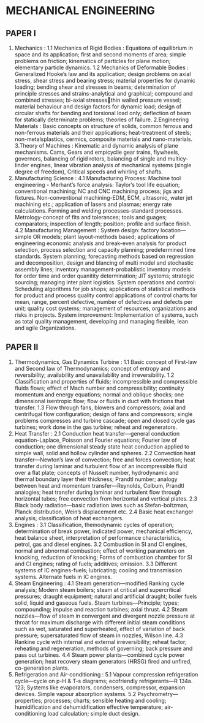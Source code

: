 
# MECHANICAL ENGINEERING 


## PAPER I 
1. Mechanics : 
1.1 Mechanics of Rigid Bodies :
Equations of equilibrium in space and its application; first and second moments of area; simple problems 
on friction; kinematics of particles for plane motion; elementary particle dynamics. 
1.2 Mechanics of Deformable Bodies :
Generalized Hooke’s law and its application; design problems on axial stress, shear stress and bearing 
stress; material properties for dynamic loading; bending shear and stresses in beams; determination of 
principle stresses and strains-analytical and graphical; compound and combined stresses; bi-axial stresses￾thin walled pressure vessel; material behaviour and design factors for dynamic load; design of circular shafts 
for bending and torsional load only; deflection of beam for statically determinate problems; theories of 
failure. 
2.Engineering Materials :
Basic concepts on structure of solids, common ferrous and non-ferrous materials and their applications; 
heat-treatment of steels; non-metalsplastics, cermics, composite materials and nano-materials. 
3.Theory of Machines :
Kinematic and dynamic analysis of plane mechanisms. Cams, Gears and empicyclie gear trains, flywheels, 
governors, balancing of rigid rotors, balancing of single and multicy- linder engines, linear vibration analysis 
of mechanical systems (single degree of freedom), Critical speeds and whirling of shafts. 
4. Manufacturing Science : 
4.1 Manufacturing Process:
Machine tool engineering - Merhant’s force analysis: Taylor’s tool life equation; conventional machining; NC 
and CNC machining process; jigs and fixtures. 
Non-conventional machining-EDM, ECM, ultrasonic, water jet machining etc.; application of lasers and 
plasmas; energy rate calculations. 
Forming and welding processes-standard processes. 
Metrology-concept of fits and tolerances; tools and guages; comparators; inspection of length; position; 
profile and surface finish. 
4.2 Manufacturing Management :
System design: factory location—simple OR models; plant layout-methods based; applications of engineering 
economic analysis and break-even analysis for product selection, process selection and capacity planning; 
predetermined time standards. 
System planning; forecasting methods based on regression and decomposition, design and blancing of multi 
model and stochastic assembly lines; inventory management-probablistic inventory models for order time 
and order quanitity determination; JIT systems; strategic sourcing; managing inter plant logistics. 
System operations and control: Scheduling algorithms for job shops; applications of statistical methods for 
product and process quality control applications of control charts for mean, range, percent defective, 
number of defectives and defects per unit; quality cost systems; management of resources, organizations 
and risks in projects. 
System improvement: Implementation of systems, such as total quality management, developing and 
managing flexible, lean and agile Organizations.


## PAPER II
1. Thermodynamics, Gas Dynamics Turbine :
1.1 Basic concept of First-law and Second law of Thermodynamics; concept of entropy and reversibility; 
availability and unavailability and irreversibility. 
1.2 Classification and properties of fluids; incompressible and compressible fluids flows; effect of Mach 
number and compressibility; continuity momentum and energy equations; normal and oblique shocks; one 
dimensional isentropic flow; flow or fluids in duct with frictions that transfer. 
1.3 Flow through fans, blowers and compressors; axial and centrifugal flow configuration; design of fans 
and compressors; single problems compresses and turbine cascade; open and closed cycle gas turbines; 
work done in the gas turbine; reheat and regenerators. 
2. Heat Transfer :
2.1 Conduction heat transfer—general conduction equation-Laplace, Poisson and Fourier equations; 
Fourier law of conduction; one dimensional steady state heat conduction applied to simple wall, solid and 
hollow cylinder and spheres. 
2.2 Convection heat transfer—Newton’s law of convection; free and forces convection; heat transfer during 
laminar and turbulent flow of an incompressible fluid over a flat plate; concepts of Nusselt number, 
hydrodynamic and thermal boundary layer their thickness; Prandtl number; analogy between heat and 
momentum transfer—Reynolds, Colbum, Prandtl analogies; heat transfer during laminar and turbulent flow 
through horizontal tubes; free convection from horizontal and vertical plates. 
2.3 Black body radiation—basic radiation laws such as Stefan-boltzman, Planck distribution, Wein’s 
displacement etc. 
2.4 Basic heat exchanger analysis; classification of heat exchangers. 
3. Engines :
3.1 Classification, themodynamic cycles of operation; determination of break power, indicated power, 
mechanical efficiency, heat balance sheet, interpretation of performance characteristics, petrol, gas and 
diesel engines. 
3.2 Combustion in SI and CI engines, normal and abnormal combustion; effect of working parameters on 
knocking, reduction of knocking; Forms of combustion chamber for SI and CI engines; rating of fuels; 
additives; emission. 
3.3 Different systems of IC engines-fuels; lubricating; cooling and transmission systems. Alternate fuels in 
IC engines. 
4. Steam Engineering : 
4.1 Steam generation—modified Ranking cycle analysis; Modern steam boilers; steam at critical and 
supercritical pressures; draught equipment; natural and artificial draught; boiler fuels solid, liquid and 
gaseous fuels. Steam turbines—Principle; types; compounding; impulse and reaction turbines; axial thrust. 
4.2 Steam nozzles—flow of steam in convergent and divergent nozzle pressure at throat for maximum 
discharge with different initial steam conditions such as wet, saturated and superheated, effect of variation 
of back pressure; supersaturated flow of steam in nozzles, Wilson line. 
4.3 Rankine cycle with internal and external irreversibility; reheat factor; reheating and regeneration, 
methods of governing; back pressure and pass out turbines. 
4.4 Steam power plants—combined cycle power generation; heat recovery steam generators (HRSG) fired 
and unfired, co-generation plants. 
5. Refrigeration and Air-conditioning : 
5.1 Vapour compression refrigeration cycle—cycle on p-H & T-s diagrams; ecofriendly refrigerants—R 134a. 
123; Systems like evaporators, condensers, compressor, expansion devices. Simple vapour absorption 
systems. 
5.2 Psychrometry—properties; processes; charts; sensible heating and cooling; humidification and 
dehumidification effective temperature; air-conditioning load calculation; simple duct design.


